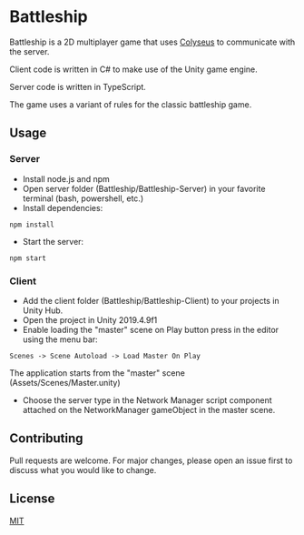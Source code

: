 # Battleship

Battleship is a 2D multiplayer game that uses [Colyseus](https://github.com/colyseus) to communicate with the server.

Client code is written in C# to make use of the Unity game engine.

Server code is written in TypeScript.

The game uses a variant of rules for the classic battleship game.

## Usage

### Server

- Install node.js and npm
- Open server folder (Battleship/Battleship-Server) in your favorite terminal (bash, powershell, etc.)
- Install dependencies:
```
npm install
```
- Start the server:

```
npm start
```

### Client

- Add the client folder (Battleship/Battleship-Client) to your projects in Unity Hub.
- Open the project in Unity 2019.4.9f1
- Enable loading the "master" scene on Play button press in the editor using the menu bar: 
```
Scenes -> Scene Autoload -> Load Master On Play
```
The application starts from the "master" scene (Assets/Scenes/Master.unity)
- Choose the server type in the Network Manager script component attached on the NetworkManager gameObject in the master scene.

## Contributing
Pull requests are welcome. For major changes, please open an issue first to discuss what you would like to change.

## License
[MIT](https://choosealicense.com/licenses/mit/)
